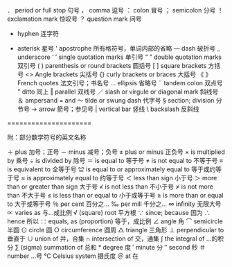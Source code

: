 ． period or full stop 句号
， comma 逗号
： colon 冒号
； semicolon 分号
！ exclamation mark 惊叹号
？ question mark 问号

- hyphen 连字符

* asterisk 星号
  ' apostrophe 所有格符号，单词内部的省略
  — dash 破折号
  \_ underscore
  ‘ ’ single quotation marks 单引号
  “ ” double quotation marks 双引号
  ( ) parenthesis or round brackets 圆括号
  [ ] square brackets 方括号
  <> Angle brackets 尖括号
  {} curly brackets or braces 大括号
  《 》French quotes 法文引号；书名号
  ... ellipsis 省略号
  ¨ tandem colon 双点号
  " ditto 同上
  ‖ parallel 双线号
  ／ slash or virgule or diagonal mark 斜线号
  ＆ ampersand = and
  ～ tilde or swung dash 代字号
  § section; division 分节号
  → arrow 箭号；参见号
  | vertical bar 竖线
  \ backslash 反斜线

=====================

附：部分数学符号的英文名称

＋ plus 加号；正号
－ minus 减号；负号
± plus or minus 正负号
× is multiplied by 乘号
÷ is divided by 除号
＝ is equal to 等于号
≠ is not equal to 不等于号
≡ is equivalent to 全等于号
≌ is equal to or approximately equal to 等于或约等于号
≈ is approximately equal to 约等于号
＜ less than sign 小于号
＞ more than or greater than sign 大于号
≮ is not less than 不小于号
≯ is not more than 不大于号
≤ is less than or equal to 小于或等于号
≥ is more than or equal to 大于或等于号
％ per cent 百分之…
‰ per mill 千分之…
∞ infinity 无限大号
∝ varies as 与…成比例
√ (square) root 平方根
∵ since; because 因为
∴ hence 所以
∷ equals, as (proportion) 等于，成比例
∠ angle 角
⌒ semicircle 半圆
⊙ circle 圆
○ circumference 圆周
△ triangle 三角形
⊥ perpendicular to 垂直于
∪ union of 并，合集
∩ intersection of 交，通集
∫ the integral of …的积分
∑ (sigma) summation of 总和
° degree 度
′ minute 分
″ second 秒
＃ number …号
℃ Celsius system 摄氏度
＠ at 在
